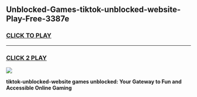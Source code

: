 
## Unblocked-Games-tiktok-unblocked-website-Play-Free-3387e
<h3>
<a href="https://premium76.site?title=tiktok-unblocked-website&ref=21A">CLICK TO PLAY</a></h3>
<hr>

<h3>
<a href="https://premium76.site?title=tiktok-unblocked-website&ref=21A">CLICK 2 PLAY</a>
  
</h3>

<a href="https://premium76.site?title=tiktok-unblocked-website&ref=21A"><img src="https://clearcache.store/games.png"></a>


**tiktok-unblocked-website games unblocked: Your Gateway to Fun and Accessible Online Gaming**
